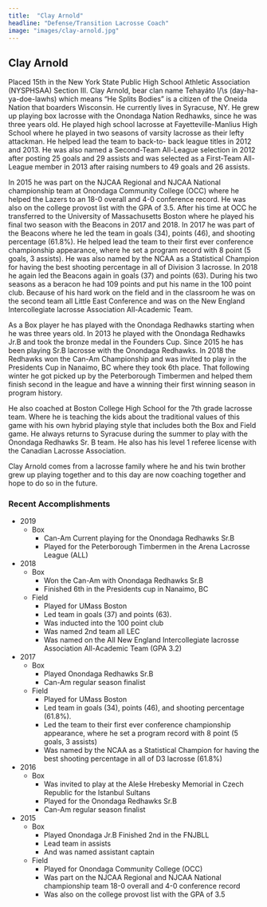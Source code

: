 ```yaml
---
title:  "Clay Arnold"
headline: "Defense/Transition Lacrosse Coach"
image: "images/clay-arnold.jpg"
---
```


## Clay Arnold  

Placed 15th in the New York State Public High School Athletic Association (NYSPHSAA) Section III. Clay Arnold, bear clan name Tehayáto ̇l/\\s (day-ha-ya-doe-lawhs) which means “He Splits Bodies” is a citizen of the Oneida Nation that boarders Wisconsin. He currently lives in Syracuse, NY. He grew up playing box lacrosse with the Onondaga Nation Redhawks, since he was three years old. He played high school lacrosse at Fayetteville-Manlius High School where he played in two seasons of varsity lacrosse as their lefty attackman. He helped lead the team to back-to- back league titles in 2012 and 2013. He was also named a Second-Team All-League selection in 2012 after posting 25 goals and 29 assists and was selected as a First-Team All-League member in 2013 after raising numbers to 49 goals and 26 assists.  

In 2015 he was part on the NJCAA Regional and NJCAA National championship team at Onondaga Community College (OCC) where he helped the Lazers to an 18-0 overall and 4-0 conference record. He was also on the college provost list with the GPA of 3.5. After his time at OCC he transferred to the University of Massachusetts Boston where he played his final two season with the Beacons in 2017 and 2018. In 2017 he was part of the Beacons where he led the team in goals (34), points (46), and shooting percentage (61.8%). He helped lead the team to their first ever conference championship appearance, where he set a program record with 8 point (5 goals, 3 assists). He was also named by the NCAA as a Statistical Champion for having the best shooting percentage in all of Division 3 lacrosse. In 2018 he again led the Beacons again in goals (37) and points (63). During his two seasons as a beracon he had 109 points and put his name in the 100 point club. Because of his hard work on the field and in the classroom he was on the second team all Little East Conference and was on the New England Intercollegiate lacrosse Association All-Academic Team.  

As a Box player he has played with the Onondaga Redhawks starting when he was three years old. In 2013 he played with the Onondaga Redhawks Jr.B and took the bronze medal in the Founders Cup. Since 2015 he has been playing Sr.B lacrosse with the Onondaga Redhawks. In 2018 the Redhawks won the Can-Am Championship and was invited to play in the Presidents Cup in Nanaimo, BC where they took 6th place. That following winter he got picked up by the Peterborough Timbermen and helped them finish second in the league and have a winning their first winning season in program history.  

He also coached at Boston College High School for the 7th grade lacrosse team. Where he is teaching the kids about the traditional values of this game with his own hybrid playing style that includes both the Box and Field game. He always returns to Syracuse during the summer to play with the Onondaga Redhawks Sr. B team. He also has his level 1 referee license with the Canadian Lacrosse Association.  

Clay Arnold comes from a lacrosse family where he and his twin brother grew up playing together and to this day are now coaching together and hope to do so in the future.  

### Recent Accomplishments
- 2019
  -	Box
    - Can-Am Current playing for the Onondaga Redhawks Sr.B
    - Played for the Peterborough Timbermen in the Arena Lacrosse League (ALL)
- 2018
  -	Box
    - Won the Can-Am with Onondaga Redhawks Sr.B
    - Finished 6th in the Presidents cup in Nanaimo, BC
  -	Field
    - Played for UMass Boston
    - Led team in goals (37) and points (63).
    - Was inducted into the 100 point club
    - Was named 2nd team all LEC
    - Was named on the All New England Intercollegiate lacrosse Association All-Academic Team (GPA 3.2)
- 2017
  -	Box
    - Played Onondaga Redhawks Sr.B
    - Can-Am regular season finalist
  -	Field
    - Played for UMass Boston
    - Led team in goals (34), points (46), and shooting percentage (61.8%).
    - Led the team to their first ever conference championship appearance, where he set a program record with 8 point (5 goals, 3 assists)
    - Was named by the NCAA as a Statistical Champion for having the best shooting percentage in all of D3 lacrosse (61.8%)
- 2016
  -	Box
    - Was invited to play at the Aleše Hrebesky Memorial in Czech Republic for the Istanbul Sultans
    - Played for the Onondaga Redhawks Sr.B
    - Can-Am regular season finalist
- 2015
  -	Box
    - Played Onondaga Jr.B Finished 2nd in the FNJBLL
    - Lead team in assists
    - And was named assistant captain
  -	Field
    - Played for Onondaga Community College (OCC)
    - Was part on the NJCAA Regional and NJCAA National championship team 18-0 overall and 4-0 conference record
    - Was also on the college provost list with the GPA of 3.5
